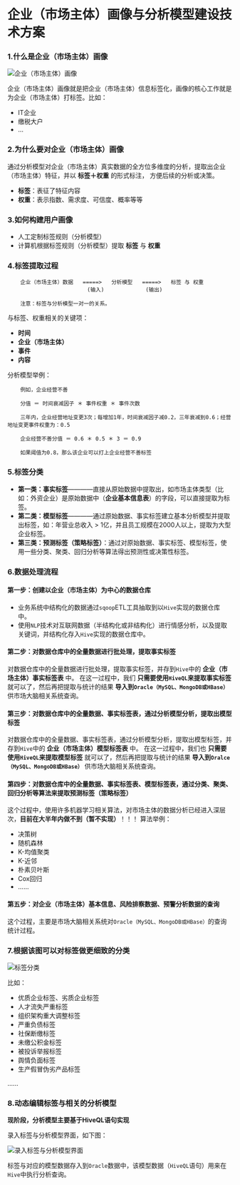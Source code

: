 企业（市场主体）画像与分析模型建设技术方案
====================================================================================
### 1.什么是企业（市场主体）画像

![企业（市场主体）画像](img/p1.jpg)

企业（市场主体）画像就是把企业（市场主体）信息标签化，画像的核心工作就是为企业（市场主体）打标签。比如：
+ IT企业
+ 缴税大户
+ ...

### 2.为什么要对企业（市场主体）画像
通过分析模型对企业（市场主体）真实数据的全方位多维度的分析，提取出企业（市场主体）特征，并以 **标签＋权重** 的形式标注，
方便后续的分析或决策。
+ **标签**：表征了特征内容
+ **权重**：表示指数、需求度、可信度、概率等等

### 3.如何构建用户画像
+ 人工定制标签规则（分析模型）
+ 计算机根据标签规则（分析模型）提取 **标签** 与 **权重**

### 4.标签提取过程
```                                  
    企业（市场主体）数据   =====>   分析模型   =====>   标签 与 权重   
                         (输入)             (输出)  

    注意：标签与分析模型一对一的关系。
```
与标签、权重相关的关键项：
+ **时间**
+ **企业（市场主体）**
+ **事件**
+ **内容**

分析模型举例：
```
    例如，企业经营不善

    分值 ＝ 时间衰减因子 ＊ 事件权重 ＊ 事件次数

    三年内，企业经营地址变更3次；每增加1年，时间衰减因子减0.2，三年衰减到0.6；经营地址变更事件权重为：0.5

    企业经营不善分值 ＝ 0.6 ＊ 0.5 ＊ 3 ＝ 0.9

    如果阈值为0.8，那么该企业可以打上企业经营不善标签
```

### 5.标签分类
+ **第一类：事实标签**————直接从原始数据中提取出，如市场主体类型（比如：外资企业）是原始数据中（**企业基本信息表**）的字段，可以直接提取为标签。
+ **第二类：模型标签**————通过原始数据、事实标签建立基本分析模型并提取出标签，如：年营业总收入 > 1亿，并且员工规模在2000人以上，提取为大型企业标签。
+ **第三类：预测标签（策略标签）**：通过对原始数据、事实标签、模型标签，使用一些分类、聚类、回归分析等算法得出预测性或决策性标签。

### 6.数据处理流程

#### 第一步：创建以企业（市场主体）为中心的数据仓库
+ 业务系统中结构化的数据通过`sqoop`ETL工具抽取到以`Hive`实现的数据仓库中。
+ 使用`NLP`技术对互联网数据（半结构化或非结构化）进行情感分析，以及提取关键词，并结构化存入`Hive`实现的数据仓库中。

#### 第二步：对数据仓库中的全量数据进行批处理，提取事实标签
对数据仓库中的全量数据进行批处理，提取事实标签，并存到`Hive`中的 **企业（市场主体）事实标签表** 中。
在这一过程中，我们 **只需要使用`HiveQL`来提取事实标签** 就可以了，然后再把提取与统计的结果 **导入到`Oracle（MySQL、MongoDB或HBase）`** 
供市场大脑相关系统查询。

#### 第三步：对数据仓库中的全量数据、事实标签表，通过分析模型分析，提取出模型标签
对数据仓库中的全量数据、事实标签表，通过分析模型分析，提取出模型标签，并存到`Hive`中的 **企业（市场主体）模型标签表** 中。
在这一过程中，我们也 **只需要使用`HiveQL`来提取模型标签** 就可以了，然后再把提取与统计的结果 **导入到`Oralce（MySQL、MongoDB或HBase）`** 
供市场大脑相关系统查询。

#### 第四步：对数据仓库中的全量数据、事实标签表、模型标签表，通过分类、聚类、回归分析等算法来提取预测标签（策略标签）
这个过程中，使用许多机器学习相关算法，对市场主体的数据分析已经进入深层次，**目前在大半年内做不到（暂不实现）**！！！
算法举例：
+ 决策树
+ 随机森林
+ K-均值聚类
+ K-近邻
+ 朴素贝叶斯
+ Cox回归
+ ......


#### 第五步：对企业（市场主体）基本信息、风险排察数据、预警分析数据的查询
这个过程，主要是市场大脑相关系统对`Oracle（MySQL、MongoDB或HBase）`的查询统计过程。

### 7.根据该图可以对标签做更细致的分类

![标签分类](img/p2.png)

比如：
+ 优质企业标签、劣质企业标签
+ 人才流失严重标签
+ 组织架构重大调整标签
+ 严重负债标签
+ 社保断缴标签
+ 未缴公积金标签
+ 被投诉举报标签
+ 舆情负面标签
+ 生产假冒伪劣产品标签

......

### 8.动态编辑标签与相关的分析模型

**现阶段，分析模型主要基于HiveQL语句实现**

录入标签与分析模型界面，如下图：

![录入标签与分析模型界面](img/p3.png)

标签与对应的模型数据存入到`Oracle`数据中，该模型数据（`HiveQL`语句）用来在`Hive`中执行分析查询。














